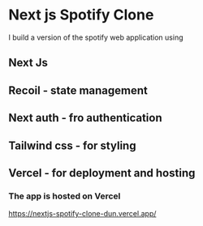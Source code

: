 # Next js Spotify Clone 

I build a version of the spotify web application using 

## Next Js

## Recoil - state management 

## Next auth - fro authentication

## Tailwind css - for styling 

## Vercel - for deployment and hosting


### The app is hosted on Vercel

<https://nextjs-spotify-clone-dun.vercel.app/>
